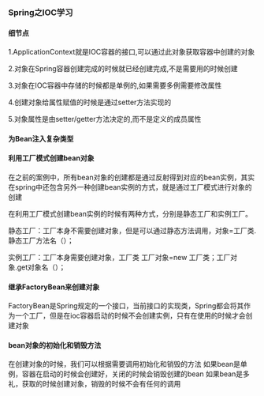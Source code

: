 ### Spring之IOC学习

#### 细节点

1.ApplicationContext就是IOC容器的接口,可以通过此对象获取容器中创建的对象

2.对象在Spring容器创建完成的时候就已经创建完成,不是需要用的时候创建

3.对象在IOC容器中存储的时候都是单例的,如果需要多例需要修改属性

4.创建对象给属性赋值的时候是通过setter方法实现的

5.对象属性是由setter/getter方法决定的,而不是定义的成员属性

#### 为Bean注入复杂类型

#### 利用工厂模式创建bean对象

在之前的案例中，所有bean对象的创建都是通过反射得到对应的bean实例，其实在spring中还包含另外一种创建bean实例的方式，就是通过工厂模式进行对象的创建

 在利用工厂模式创建bean实例的时候有两种方式，分别是静态工厂和实例工厂。

 静态工厂：工厂本身不需要创建对象，但是可以通过静态方法调用，对象=工厂类.静态工厂方法名（）；

 实例工厂：工厂本身需要创建对象，工厂类 工厂对象=new 工厂类；工厂对象.get对象名（）；

#### 继承FactoryBean来创建对象

 FactoryBean是Spring规定的一个接口，当前接口的实现类，Spring都会将其作为一个工厂，但是在ioc容器启动的时候不会创建实例，只有在使用的时候才会创建对象

#### bean对象的初始化和销毁方法

 在创建对象的时候，我们可以根据需要调用初始化和销毁的方法
 如果bean是单例，容器在启动的时候会创建好，关闭的时候会销毁创建的bean
 如果bean是多礼，获取的时候创建对象，销毁的时候不会有任何的调用

